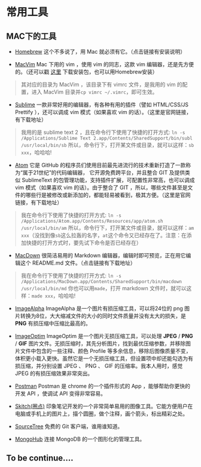# 常用工具
## MAC下的工具
* [Homebrew](http://brew.sh/) 这个不多说了，用 Mac 就必须有它。（点击链接有安装说明）

* [MacVim](http://macvim-dev.github.io/macvim/) Mac 下用的 vim ，使用 vim 的同志，这款 vim 编辑器，还是先方便的。（还可以戳 [这里](https://sourceforge.net/projects/macosxvim/) 下载安装包，也可以用Homebrew安装）

> 其对应的目录为 MacVim ，该目录下有 vimrc 文件，是我用的 vim 的配置，进入 MacVim 目录并`cp vimrc ~/.vimrc`，即可生效。

* [Sublime](http://www.sublimetext.com/) 一款非常好用的编辑器，有各种有用的插件（譬如 HTML/CSS/JS Prettify ），还可以调成 vim 模式（如果喜欢 vim 的话）。（这里是官网链接，有下载地址）

> 我用的是 sublime text 2 ，且在命令行下使用了快捷的打开方式:
> ```ln -s /Applications/Sublime Text 2.app/Contents/SharedSupport/bin/subl /usr/local/bin/sb```
> 所以，命令行下，打开某文件或目录，就可以这样：`sb xxx`，哈哈哈!

* [Atom](https://atom.io/) 它是 GitHub 的程序员们使用目前最先进流行的技术重新打造了一款称为“属于21世纪”的代码编辑器， 它开源免费跨平台，并且整合 GIT 及提供类似 SublimeText 的包管理功能，支持插件扩展，可配置性非常高，也可以调成 vim 模式（如果喜欢 vim 的话）。由于整合了 GIT ，所以，哪些文件甚至是文件的哪些行是被修改或新添加的，都能轻易被看到，极其方便。（这里是官网链接，有下载地址）

> 我在命令行下使用了快捷的打开方式:
> ```ln -s /Applications/Atom.app/Contents/Resources/app/atom.sh /usr/local/bin/am```
> 所以，命令行下，打开某文件或目录，就可以这样：`am xxx`（没找到像`sb`这么拉轰的名字，`at`这个命令又已经存在了。注意：在添加快捷的打开方式时，要先试下命令是否已经存在）

* [MacDown](http://macdown.uranusjr.com/) 很简洁易用的 Markdown 编辑器，编辑时即可预览，正在用它编辑这个 README.md 文件。（点击链接有下载地址）

> 我在命令行下使用了快捷的打开方式:
> ```ln -s /Applications/MacDown.app/Contents/SharedSupport/bin/macdown /usr/local/bin/md```
> 你也可以用`made`，打开 markdown 文件时，就可以这样：`made xxx`，哈哈哈!

* [ImageAlpha](https://pngmini.com/) ImageAlpha 是一个图片有损压缩工具，可以将24位的 png 图片转换为8位，大大缩减文件的大小的同时文件质量并没有太大的损失，是 **PNG** 有损压缩中压缩比最高的。

* [ImageOptim](https://imageoptim.com/) ImageOptim 是一个图片无损压缩工具，可以处理 **JPEG** / **PNG** / **GIF** 图片文件。无损压缩时，其先分析图片，找到最优压缩参数，并移除图片文件中包含的一些注释、颜色 Profile 等多余信息，移除后图像质量不变，体积更小载入更快。虽然它是一个无损压缩工具，但设置项中却还能勾选为有损压缩，并分别设置  JPEG 、 PNG 、 GIF 的压缩率。我本人用时，感觉 JPEG 的有损压缩效果非常突出。 

* [Postman](http://www.getpostman.com/) Postman 是 chrome 的一个插件形式的 App ，能够帮助你更快的开发 API ，使调试 API 变得非常容易。

* [Skitch(圈点)](https://evernote.com/intl/zh-cn/skitch/) 印象笔记开发的一个非常简单易用的图像工具。它能方便用户在电脑或手机上的图片上，描个圆圈，做个注释，画个箭头，标出精彩之处。

* [SourceTree](https://www.sourcetreeapp.com/) 免费的 Git 客户端，谁用谁知道。

* [MongoHub](http://www.macupdate.com/app/mac/33918/mongohub) 连接 MongoDB 的一个图形化的管理工具。


## To be continue....
